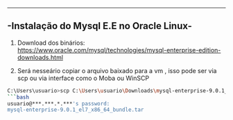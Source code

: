 -----------------------------------------
-Instalação do Mysql E.E no Oracle Linux-
-----------------------------------------

1. Download dos binários:
https://www.oracle.com/mysql/technologies/mysql-enterprise-edition-downloads.html

2. Será nesseário copiar o arquivo baixado para a vm , isso pode ser via scp ou via interface como o Moba ou WinSCP
```bash
C:\Users\usuario>scp C:\Users\usuario\Downloads\mysql-enterprise-9.0.1_el7_x86_64_bundle.tar usuario@***.***.*.***:/home/usuario/
```bash
usuario@***.***.*.***'s password:
mysql-enterprise-9.0.1_el7_x86_64_bundle.tar    
